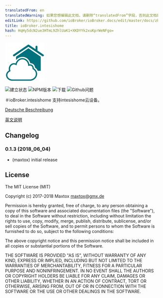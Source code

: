 ```yaml
---
translatedFrom: en
translatedWarning: 如果您想编辑此文档，请删除“translatedFrom”字段，否则此文档将再次自动翻译
editLink: https://github.com/ioBroker/ioBroker.docs/edit/master/docs/zh-cn/adapterref/iobroker.intesishome/README.md
title: ioBroker.intesishome
hash: HqHy5dcN2ue3HTmL9ZhlUaK1+XKDYYk2xuKprWeNFgo=
---
```

![商标](../../../en/adapterref/iobroker.intesishome/admin/intesishome.png)

![建立状态](https://travis-ci.org/maxtox/ioBroker.intesishome.svg?branch=master)
![NPM版本](http://img.shields.io/npm/v/iobroker.intesishome.svg)
![下载](https://img.shields.io/npm/dm/iobroker.intesishome.svg)
![Github问题](http://githubbadges.herokuapp.com/maxtox/ioBroker.intesishome/issues.svg)

＃ioBroker.intesishome
支持intesishome云设备。

[Deutsche Beschreibung](docs/de/index.md)

[英文说明](docs/en/index.md)

## Changelog

### 0.1.3 (2018_06_04)
* (maxtox) initial release

## License
The MIT License (MIT)

Copyright (c) 2017-2018 Maxtox <maxtox@gmx.de>

Permission is hereby granted, free of charge, to any person obtaining a copy
of this software and associated documentation files (the "Software"), to deal
in the Software without restriction, including without limitation the rights
to use, copy, modify, merge, publish, distribute, sublicense, and/or sell
copies of the Software, and to permit persons to whom the Software is
furnished to do so, subject to the following conditions:

The above copyright notice and this permission notice shall be included in
all copies or substantial portions of the Software.

THE SOFTWARE IS PROVIDED "AS IS", WITHOUT WARRANTY OF ANY KIND, EXPRESS OR
IMPLIED, INCLUDING BUT NOT LIMITED TO THE WARRANTIES OF MERCHANTABILITY,
FITNESS FOR A PARTICULAR PURPOSE AND NONINFRINGEMENT. IN NO EVENT SHALL THE
AUTHORS OR COPYRIGHT HOLDERS BE LIABLE FOR ANY CLAIM, DAMAGES OR OTHER
LIABILITY, WHETHER IN AN ACTION OF CONTRACT, TORT OR OTHERWISE, ARISING FROM,
OUT OF OR IN CONNECTION WITH THE SOFTWARE OR THE USE OR OTHER DEALINGS IN
THE SOFTWARE.